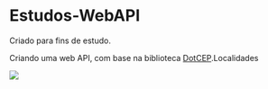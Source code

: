 # Estudos-WebAPI
Criado para fins de estudo.

Criando uma web API, com base na biblioteca <a href="https://github.com/CristianoRC/DotCEP">DotCEP</a>.Localidades

<img src = http://i.imgur.com/12X632a.png>
